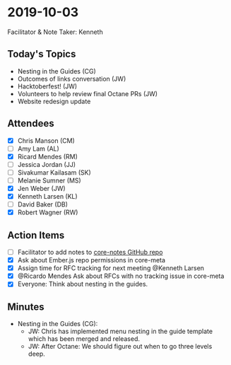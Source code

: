 # 2019-10-03

Facilitator & Note Taker: Kenneth

## Today's Topics

- Nesting in the Guides (CG)
- Outcomes of links conversation (JW)
- Hacktoberfest! (JW)
- Volunteers to help review final Octane PRs (JW)
- Website redesign update

## Attendees

- [x]  Chris Manson (CM)
- [ ]  Amy Lam (AL)
- [x]  Ricard Mendes (RM)
- [ ]  Jessica Jordan (JJ)
- [ ]  Sivakumar Kailasam (SK)
- [ ]  Melanie Sumner (MS)
- [x]  Jen Weber (JW)
- [x]  Kenneth Larsen (KL)
- [ ]  David Baker (DB)
- [x]  Robert Wagner (RW)

## Action Items

- [ ]  Facilitator to add notes to [core-notes GitHub repo](https://github.com/emberjs/core-notes/)
- [x]  Ask about Ember.js repo permissions in core-meta
- [x]  Assign time for RFC tracking for next meeting @Kenneth Larsen
- [x]  @Ricardo Mendes Ask about RFCs with no tracking issue in core-meta
- [x]  Everyone: Think about nesting in the guides.

## Minutes

- Nesting in the Guides (CG):
    - JW: Chris has implemented menu nesting in the guide template which has been merged and released.
    - JW: After Octane: We should figure out when to go three levels deep.